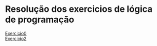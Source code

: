 # Resolução dos exercicios de lógica de programação
[Exercicio0](Exercicio0.txt) <br>
[Exercicio2](Exercicio/9.ALG) <br>
